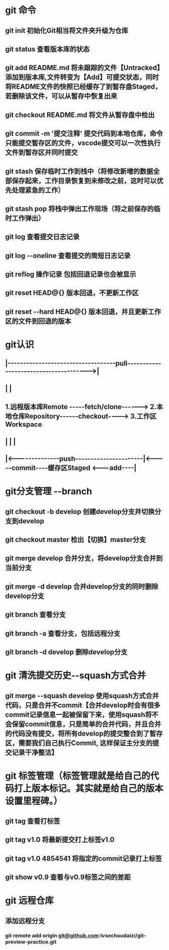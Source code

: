 # git 命令
## git init 初始化Git相当将⽂件夹升级为仓库

## git status 查看版本库的状态

## git add README.md 将未跟踪的文件【Untracked】添加到版本库,文件转变为【Add】可提交状态，同时将README文件的快照已经缓存了到暂存盘Staged，若删除该文件，可以从暂存中恢复出来

## git checkout README.md 将文件从暂存盘中检出

## git commit -m '提交注释' 提交代码到本地仓库，命令只能提交暂存区的文件，vscode提交可以一次性执行文件到暂存区并同时提交

## git stash 保存临时工作到栈中（将修改新增的数据全部保存起来，工作目录恢复到未修改之前，这时可以优先处理紧急的工作）

## git stash pop 将栈中弹出工作现场（将之前保存的临时工作弹出）

## git log  查看提交日志记录

## git log --oneline 查看提交的简短日志记录

## git reflog  操作记录 包括回退记录也会被显示

## git reset HEAD@{} 版本回退，不更新工作区

## git reset --hard HEAD@{} 版本回退，并且更新工作区的文件到回退的版本


# git认识

##         |-----------------------------------pull-------------------------------------->|
##         |                                                                              |          
## 1.远程版本库Remote -----fetch/clone------> 2.本地仓库Repository------checkout----> 3.工作区Workspace
##         |                                         |                                        |
##         |<--------------push----------------------|<-----commit----缓存区Staged <---add----|    

# git分支管理 --branch

## git checkout -b develop 创建develop分支并切换分支到develop

## git checkout master 检出【切换】master分支

## git merge develop 合并分支，将develop分支合并到当前分支

## git merge -d develop 合并develop分支的同时删除develop分支

## git branch 查看分支

## git branch -a 查看分支，包括远程分支

## git branch -d develop 删除develop分支

# git 清洗提交历史--squash方式合并

## git merge --squash develop 使用squash方式合并代码，只是合并不commit【合并develop时会有很多commit记录信息一起被保留下来，使用squash将不会保留commit信息，只是简单的合并代码，并且合并的代码没有提交，将所有develop的提交整合到了暂存区，需要我们自己执行Commit, 这样保证主分支的提交记录干净整洁】


# git 标签管理（标签管理就是给自己的代码打上版本标记。其实就是给自己的版本设置里程碑。）

## git tag 查看打标签

## git tag v1.0  将最新提交打上标签v1.0

## git tag v1.0 4854541 将指定的commit记录打上标签

## git show v0.9 查看与v0.9标签之间的差距


# git 远程仓库

## 添加远程分支
### git remote add origin git@github.com:lvsechoudaizi/git-preview-practice.git





